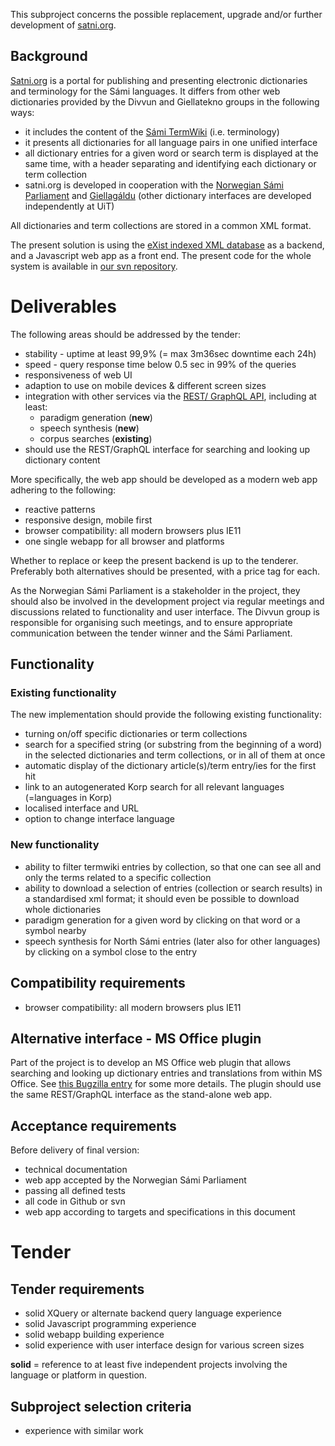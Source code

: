 This subproject concerns the possible replacement, upgrade and/or further development of [satni.org](http://satni.org/).

## Background

[Satni.org](http://satni.org/) is a portal for publishing and presenting electronic dictionaries and terminology for the Sámi languages. It differs from other web dictionaries provided by the Divvun and Giellatekno groups in the following ways:

* it includes the content of the [Sámi TermWiki](https://satni.uit.no/termwiki) (i.e. terminology)
* it presents all dictionaries for all language pairs in one unified interface
* all dictionary entries for a given word or search term is displayed at the same time, with a header separating and identifying each dictionary or term collection
* satni.org is developed in cooperation with the [Norwegian Sámi Parliament](https://samediggi.no/) and [Giellagáldu](http://www.giella.org/) (other dictionary interfaces are developed independently at UiT)

All dictionaries and term collections are stored in a common XML format.

The present solution is using the [eXist indexed XML database](http://exist-db.org/) as a backend, and a Javascript web app as a front end. The present code for the whole system is available in [our svn repository](https://gtsvn.uit.no/langtech/trunk/apps/risten2/).

# Deliverables

The following areas should be addressed by the tender:

* stability - uptime at least 99,9% (= max 3m36sec downtime each 24h)
* speed - query response time below 0.5 sec in 99% of the queries
* responsiveness of web UI
* adaption to use on mobile devices & different screen sizes
* integration with other services via the [REST/ GraphQL API](REST_API.md), including at least:
    * paradigm generation (**new**)
    * speech synthesis (**new**)
    * corpus searches (**existing**)
* should use the REST/GraphQL interface for searching and looking up dictionary content

More specifically, the web app should be developed as a modern web app adhering to the following:

* reactive patterns
* responsive design, mobile first
* browser compatibility: all modern browsers plus IE11
* one single webapp for all browser and platforms

Whether to replace or keep the present backend is up to the tenderer. Preferably both alternatives should be presented, with a price tag for each.

As the Norwegian Sámi Parliament is a stakeholder in the project, they should also be involved in the development project via regular meetings and discussions related to functionality and user interface. The Divvun group is responsible for organising such meetings, and to ensure appropriate communication between the tender winner and the Sámi Parliament.

## Functionality

### Existing functionality

The new implementation should provide the following existing functionality:

* turning on/off specific dictionaries or term collections
* search for a specified string (or substring from the beginning of a word) in the selected dictionaries and term collections, or in all of them at once
* automatic display of the dictionary article(s)/term entry/ies for the first hit
* link to an autogenerated Korp search for all relevant languages (=languages in Korp)
* localised interface and URL
* option to change interface language

### New functionality

* ability to filter termwiki entries by collection, so that one can see all and only the terms related to a specific collection
* ability to download a selection of entries (collection or search results) in a standardised xml format; it should even be possible to download whole dictionaries
* paradigm generation for a given word by clicking on that word or a symbol nearby
* speech synthesis for North Sámi entries (later also for other languages) by clicking on a symbol close to the entry

## Compatibility requirements

* browser compatibility: all modern browsers plus IE11

## Alternative interface - MS Office plugin

Part of the project is to develop an MS Office web plugin that allows searching and looking up dictionary entries and translations from within MS Office. See [this Bugzilla entry](http://giellatekno.uit.no/bugzilla/show_bug.cgi?id=2443) for some more details. The plugin should use the same REST/GraphQL interface as the stand-alone web app.

## Acceptance requirements

Before delivery of final version:

* technical documentation
* web app accepted by the Norwegian Sámi Parliament
* passing all defined tests
* all code in Github or svn
* web app according to targets and specifications in this document

# Tender

## Tender requirements

* solid XQuery or alternate backend query language experience
* solid Javascript programming experience
* solid webapp building experience
* solid experience with user interface design for various screen sizes

**solid** = reference to at least five independent projects involving the language or platform in question.

## Subproject selection criteria

* experience with similar work
